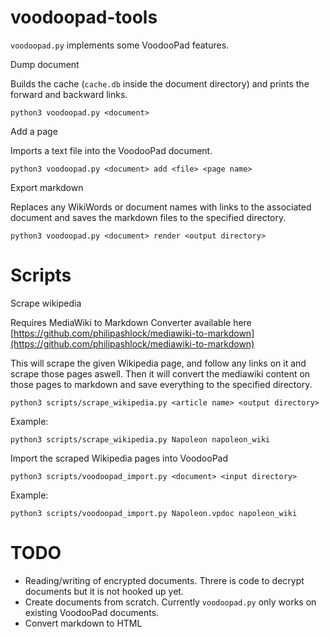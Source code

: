 # voodoopad-tools


`voodoopad.py` implements some VoodooPad features.


Dump document

Builds the cache (`cache.db` inside the document directory) and prints the forward and backward links.

`python3 voodoopad.py <document>`


Add a page

Imports a text file into the VoodooPad document.

`python3 voodoopad.py <document> add <file> <page name>`


Export markdown

Replaces any WikiWords or document names with links to the associated document and saves the markdown files to the specified directory.

`python3 voodoopad.py <document> render <output directory>`


# Scripts

Scrape wikipedia

Requires MediaWiki to Markdown Converter available here [https://github.com/philipashlock/mediawiki-to-markdown](https://github.com/philipashlock/mediawiki-to-markdown)

This will scrape the given Wikipedia page, and follow any links on it and scrape those pages aswell. Then it will convert the mediawiki content on those pages to markdown and save everything to the specified directory.

`python3 scripts/scrape_wikipedia.py <article name> <output directory>`

Example:

`python3 scripts/scrape_wikipedia.py Napoleon napoleon_wiki`

Import the scraped Wikipedia pages into VoodooPad

`python3 scripts/voodoopad_import.py <document> <input directory>`

Example:

`python3 scripts/voodoopad_import.py Napoleon.vpdoc napoleon_wiki`


# TODO

-  Reading/writing of encrypted documents. Threre is code to decrypt documents but it is not hooked up yet.
-  Create documents from scratch. Currently `voodoopad.py` only works on existing VoodooPad documents.
-  Convert markdown to HTML
